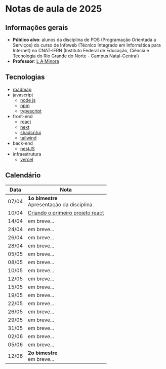 # Notas de aula de 2025

## Informações gerais

- **Público alvo**: alunos da disciplina de POS (Programação Orientada a Serviços) do curso de Infoweb (Técnico Integrado em Informática para Internet) no CNAT-IFRN (Instituto Federal de Educação, Ciência e Tecnologia do Rio Grande do Norte - Campus Natal-Central)
- **Professor**: [L A Minora](https://github.com/leonardo-minora/)



## Tecnologias

- [roadmap](https://roadmap.sh/)
- javascript
  - [node js](https://nodejs.org/)
  - [npm](https://www.npmjs.com/)
  - [typescript](https://www.typescriptlang.org/)
- front-end
  - [react](https://react.dev/)
  - [next](https://nextjs.org/)
  - [shadcn/ui](https://ui.shadcn.com/)
  - [tailwind](https://tailwindcss.com/)
- back-end
  - [nestJS](https://nestjs.com/)
- infraestrutura
  - [vercel](https://vercel.com/)



## Calendário

| Data  | Nota |
| ----- | ---- |
| 07/04 | **1o bimestre**<br />Apresentação da disciplina. |
| 10/04 | [Criando o primeiro projeto react](https://github.com/infoweb-pos/2025-pos-react-criar-projeto) |
| 14/04 | em breve... |
| 24/04 | em breve... |
| 26/04 | em breve... |
| 28/04 | em breve... |
| 05/05 | em breve... |
| 08/05 | em breve... |
| 10/05 | em breve... |
| 12/05 | em breve... |
| 15/05 | em breve... |
| 19/05 | em breve... |
| 22/05 | em breve... |
| 26/05 | em breve... |
| 29/05 | em breve... |
| 31/05 | em breve... |
| 02/06 | em breve... |
| 05/06 | em breve... |
| 12/06 | **2o bimestre**<br /> em breve... |